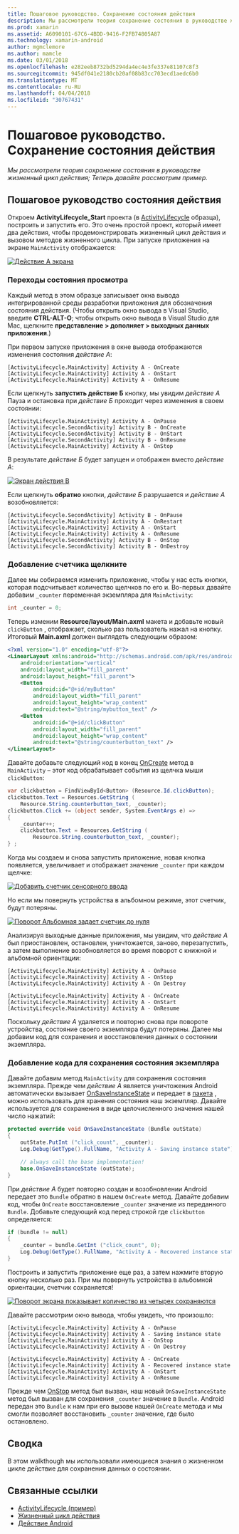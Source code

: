 ```yaml
---
title: Пошаговое руководство. Сохранение состояния действия
description: Мы рассмотрели теория сохранение состояния в руководстве жизненный цикл действия; Теперь давайте рассмотрим пример.
ms.prod: xamarin
ms.assetid: A6090101-67C6-4BDD-9416-F2FB74805A87
ms.technology: xamarin-android
author: mgmclemore
ms.author: mamcle
ms.date: 03/01/2018
ms.openlocfilehash: e282eeb8732bd5294da4ec4e3fe337e81107c8f3
ms.sourcegitcommit: 945df041e2180cb20af08b83cc703ecd1aedc6b0
ms.translationtype: MT
ms.contentlocale: ru-RU
ms.lasthandoff: 04/04/2018
ms.locfileid: "30767431"
---
```

# <a name="walkthrough---saving-the-activity-state"></a>Пошаговое руководство. Сохранение состояния действия

_Мы рассмотрели теория сохранение состояния в руководстве жизненный цикл действия; Теперь давайте рассмотрим пример._

## <a name="activity-state-walkthrough"></a>Пошаговое руководство состояния действия

Откроем **ActivityLifecycle_Start** проекта (в [ActivityLifecycle](https://developer.xamarin.com/samples/monodroid/ActivityLifecycle) образца), построить и запустить его. Это очень простой проект, который имеет два действия, чтобы продемонстрировать жизненный цикл действия и вызовом методов жизненного цикла. При запуске приложения на экране `MainActivity` отображается: 

[![Действие А экрана](saving-state-images/01-activity-a-sml.png)](saving-state-images/01-activity-a.png#lightbox)

### <a name="viewing-state-transitions"></a>Переходы состояния просмотра

Каждый метод в этом образце записывает окна вывода интегрированной среды разработки приложения для обозначения состояния действия. (Чтобы открыть окно вывода в Visual Studio, введите **CTRL-ALT-O**; чтобы открыть окно вывода в Visual Studio для Mac, щелкните **представление > дополняет > выходных данных приложения**.)

При первом запуске приложения в окне вывода отображаются изменения состояния *действие А*: 

```shell
[ActivityLifecycle.MainActivity] Activity A - OnCreate
[ActivityLifecycle.MainActivity] Activity A - OnStart
[ActivityLifecycle.MainActivity] Activity A - OnResume
```

Если щелкнуть **запустить действие Б** кнопку, мы увидим *действие А* Пауза и остановка при *действие Б* проходит через изменения в своем состоянии: 

```shell
[ActivityLifecycle.MainActivity] Activity A - OnPause
[ActivityLifecycle.SecondActivity] Activity B - OnCreate
[ActivityLifecycle.SecondActivity] Activity B - OnStart
[ActivityLifecycle.SecondActivity] Activity B - OnResume
[ActivityLifecycle.MainActivity] Activity A - OnStop
```

В результате *действие Б* будет запущен и отображен вместо *действие А*: 

[![Экран действия B](saving-state-images/02-activity-b-sml.png)](saving-state-images/02-activity-b.png#lightbox)

Если щелкнуть **обратно** кнопки, *действие Б* разрушается и *действие А* возобновляется: 

```shell
[ActivityLifecycle.SecondActivity] Activity B - OnPause
[ActivityLifecycle.MainActivity] Activity A - OnRestart
[ActivityLifecycle.MainActivity] Activity A - OnStart
[ActivityLifecycle.MainActivity] Activity A - OnResume
[ActivityLifecycle.SecondActivity] Activity B - OnStop
[ActivityLifecycle.SecondActivity] Activity B - OnDestroy
```
### <a name="adding-a-click-counter"></a>Добавление счетчика щелкните

Далее мы собираемся изменить приложение, чтобы у нас есть кнопки, которая подсчитывает количество щелчков по его и. Во-первых давайте добавим `_counter` переменная экземпляра для `MainActivity`:

```csharp
int _counter = 0;
```

Теперь изменим **Resource/layout/Main.axml** макета и добавьте новый `clickButton` , отображает, сколько раз пользователь нажал на кнопку. Итоговый **Main.axml** должен выглядеть следующим образом: 

```xml
<?xml version="1.0" encoding="utf-8"?>
<LinearLayout xmlns:android="http://schemas.android.com/apk/res/android"
    android:orientation="vertical"
    android:layout_width="fill_parent"
    android:layout_height="fill_parent">
    <Button
        android:id="@+id/myButton"
        android:layout_width="fill_parent"
        android:layout_height="wrap_content"
        android:text="@string/mybutton_text" />
    <Button
        android:id="@+id/clickButton"
        android:layout_width="fill_parent"
        android:layout_height="wrap_content"
        android:text="@string/counterbutton_text" />
</LinearLayout>
```

Давайте добавьте следующий код в конец [OnCreate](https://developer.xamarin.com/api/member/Android.App.Activity.OnCreate/p/Android.OS.Bundle/) метод в `MainActivity` &ndash; этот код обрабатывает события из щелчка мыши `clickButton`:

```csharp
var clickbutton = FindViewById<Button> (Resource.Id.clickButton);
clickbutton.Text = Resources.GetString (
    Resource.String.counterbutton_text, _counter);
clickbutton.Click += (object sender, System.EventArgs e) =>
{
    _counter++;
    clickbutton.Text = Resources.GetString (
        Resource.String.counterbutton_text, _counter);
} ;
```

Когда мы создаем и снова запустить приложение, новая кнопка появляется, увеличивает и отображает значение `_counter` при каждом щелчке:

[![Добавить счетчик сенсорного ввода](saving-state-images/03-touched-sml.png)](saving-state-images/03-touched.png#lightbox)

Но если мы повернуть устройства в альбомном режиме, этот счетчик, будут потеряны.

[![Поворот Альбомная задает счетчик до нуля](saving-state-images/05-rotate-nosave-sml.png)](saving-state-images/05-rotate-nosave.png#lightbox)

Анализируя выходные данные приложения, мы увидим, что *действие А* был приостановлен, остановлен, уничтожается, заново, перезапустить, а затем выполнение возобновляется во время поворот с книжной и альбомной ориентации: 

```shell
[ActivityLifecycle.MainActivity] Activity A - OnPause
[ActivityLifecycle.MainActivity] Activity A - OnStop
[ActivityLifecycle.MainActivity] Activity A - On Destroy

[ActivityLifecycle.MainActivity] Activity A - OnCreate
[ActivityLifecycle.MainActivity] Activity A - OnStart
[ActivityLifecycle.MainActivity] Activity A - OnResume
```

Поскольку *действие А* удаляется и повторно снова при повороте устройства, состояние своего экземпляра будут потеряны. Далее мы добавим код для сохранения и восстановления данных о состоянии экземпляра.

### <a name="adding-code-to-preserve-instance-state"></a>Добавление кода для сохранения состояния экземпляра

Давайте добавим метод `MainActivity` для сохранения состояния экземпляра. Прежде чем *действие А* является уничтожения Android автоматически вызывает [OnSaveInstanceState](https://developer.xamarin.com/api/member/Android.App.Activity.OnSaveInstanceState/p/Android.OS.Bundle/) и передает в [пакета](https://developer.xamarin.com/api/type/Android.OS.Bundle/) , можно использовать для хранения состояния наш экземпляр. Давайте используется для сохранения в виде целочисленного значения нашей число нажатий:

```csharp
protected override void OnSaveInstanceState (Bundle outState)
{
    outState.PutInt ("click_count", _counter);
    Log.Debug(GetType().FullName, "Activity A - Saving instance state");

    // always call the base implementation!
    base.OnSaveInstanceState (outState);    
}
```

При *действие А* будет повторно создан и возобновлении Android передает это `Bundle` обратно в нашем `OnCreate` метод. Давайте добавим код, чтобы `OnCreate` восстановление `_counter` значение из переданного `Bundle`. Добавьте следующий код перед строкой где `clickbutton` определяется: 

```csharp
if (bundle != null)
{
    _counter = bundle.GetInt ("click_count", 0);
    Log.Debug(GetType().FullName, "Activity A - Recovered instance state");
}
```

Построить и запустить приложение еще раз, а затем нажмите вторую кнопку несколько раз. При мы повернуть устройства в альбомной ориентации, счетчик сохраняется!

[![Поворот экрана показывает количество из четырех сохраняются](saving-state-images/06-rotate-save-sml.png)](saving-state-images/06-rotate-save.png#lightbox)


Давайте рассмотрим окно вывода, чтобы увидеть, что произошло:
    
```shell
[ActivityLifecycle.MainActivity] Activity A - OnPause
[ActivityLifecycle.MainActivity] Activity A - Saving instance state
[ActivityLifecycle.MainActivity] Activity A - OnStop
[ActivityLifecycle.MainActivity] Activity A - On Destroy

[ActivityLifecycle.MainActivity] Activity A - OnCreate
[ActivityLifecycle.MainActivity] Activity A - Recovered instance state
[ActivityLifecycle.MainActivity] Activity A - OnStart
[ActivityLifecycle.MainActivity] Activity A - OnResume
``` 

Прежде чем [OnStop](https://developer.xamarin.com/api/member/Android.App.Activity.OnStop/) метод был вызван, наш новый `OnSaveInstanceState` метод был вызван для сохранения `_counter` значение в `Bundle`. Android передан это `Bundle` к нам при его вызове нашей `OnCreate` метода и мы смогли позволяет восстановить `_counter` значение, где было остановлено.


## <a name="summary"></a>Сводка

В этом walkthough мы использовали имеющиеся знания о жизненном цикле действие для сохранения данных о состоянии. 



## <a name="related-links"></a>Связанные ссылки

- [ActivityLifecycle (пример)](https://developer.xamarin.com/samples/monodroid/ActivityLifecycle)
- [Жизненный цикл действия](~/android/app-fundamentals/activity-lifecycle/index.md)
- [Действие Android](https://developer.xamarin.com/api/type/Android.App.Activity/)
